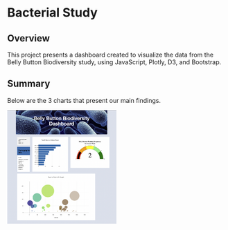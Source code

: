# Bacterial Study

## Overview

This project presents a dashboard created to visualize the data from the Belly Button Biodiversity study, using JavaScript, Plotly, D3, and Bootstrap.

## Summary 

Below are the 3 charts that present our main findings.

<img src="https://github.com/Zbahsoun/Biodiversity/blob/main/Website.png" width=50% height=40%>
